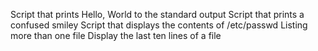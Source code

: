Script that prints Hello, World to the standard output
Script that prints a confused smiley
Script that displays the contents of /etc/passwd
Listing more than one file
Display the last ten lines of a file
